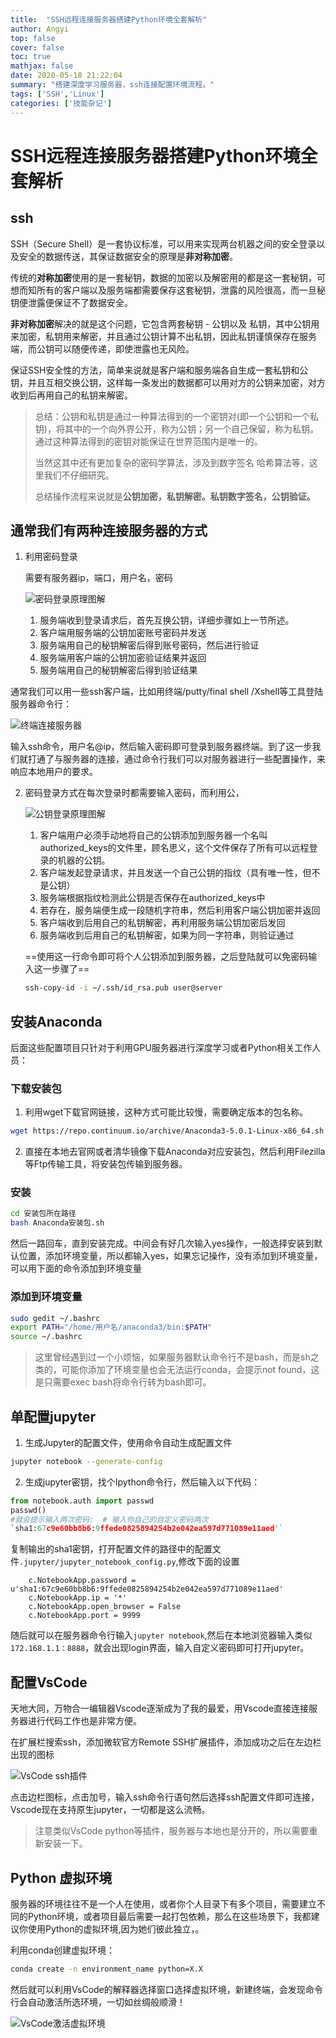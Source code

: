 ```yaml
---
title:  "SSH远程连接服务器搭建Python环境全套解析"
author: Angyi
top: false
cover: false
toc: true
mathjax: false
date: 2020-05-18 21:22:04
summary: "搭建深度学习服务器，ssh连接配置环境流程。"
tags: ['SSH','Linux']
categories: ['技能杂记']
---
```

# SSH远程连接服务器搭建Python环境全套解析

##  ssh

SSH（Secure Shell）是一套协议标准，可以用来实现两台机器之间的安全登录以及安全的数据传送，其保证数据安全的原理是**非对称加密**。

传统的**对称加密**使用的是一套秘钥，数据的加密以及解密用的都是这一套秘钥，可想而知所有的客户端以及服务端都需要保存这套秘钥，泄露的风险很高，而一旦秘钥便泄露便保证不了数据安全。

**非对称加密**解决的就是这个问题，它包含两套秘钥 - 公钥以及 私钥，其中公钥用来加密，私钥用来解密，并且通过公钥计算不出私钥，因此私钥谨慎保存在服务端，而公钥可以随便传递，即使泄露也无风险。

保证SSH安全性的方法，简单来说就是客户端和服务端各自生成一套私钥和公钥，并且互相交换公钥，这样每一条发出的数据都可以用对方的公钥来加密，对方收到后再用自己的私钥来解密。

> 总结：公钥和私钥是通过一种算法得到的一个密钥对(即一个公钥和一个私钥)，将其中的一个向外界公开，称为公钥；另一个自己保留，称为私钥。通过这种算法得到的密钥对能保证在世界范围内是唯一的。
>
> 当然这其中还有更加复杂的密码学算法，涉及到数字签名 哈希算法等，这里我们不仔细研究。
>
> 总结操作流程来说就是**公钥加密，私钥解密。私钥数字签名，公钥验证。**

## 通常我们有两种**连接服务器**的方式

1. 利用密码登录

   需要有服务器ip，端口，用户名，密码

   ![密码登录原理图解](http://5b0988e595225.cdn.sohucs.com/images/20180927/4ae74ee9e7ee4b9c905e60c95dd1aa02.jpeg)

   1. 服务端收到登录请求后，首先互换公钥，详细步骤如上一节所述。
   2. 客户端用服务端的公钥加密账号密码并发送
   3. 服务端用自己的秘钥解密后得到账号密码，然后进行验证
   4. 服务端用客户端的公钥加密验证结果并返回
   5. 服务端用自己的秘钥解密后得到验证结果

通常我们可以用一些ssh客户端，比如用终端/putty/final shell /Xshell等工具登陆服务器命令行：

![终端连接服务器](https://cdn.jsdelivr.net/gh/Flionay/pic_bed@master/Upic/202005/截屏2020-05-12%20下午6.46.13.png)

输入ssh命令，用户名@ip，然后输入密码即可登录到服务器终端。到了这一步我们就打通了与服务器的连接，通过命令行我们可以对服务器进行一些配置操作，来响应本地用户的要求。

2. 密码登录方式在每次登录时都需要输入密码，而利用公，

   ![公钥登录原理图解](http://5b0988e595225.cdn.sohucs.com/images/20180927/6eac3973857947a68da9d0d28abdd446.jpeg)

   1. 客户端用户必须手动地将自己的公钥添加到服务器一个名叫authorized_keys的文件里，顾名思义，这个文件保存了所有可以远程登录的机器的公钥。
   2. 客户端发起登录请求，并且发送一个自己公钥的指纹（具有唯一性，但不是公钥）
   3. 服务端根据指纹检测此公钥是否保存在authorized_keys中
   4. 若存在，服务端便生成一段随机字符串，然后利用客户端公钥加密并返回
   5. 客户端收到后用自己的私钥解密，再利用服务端公钥加密后发回
   6. 服务端收到后用自己的私钥解密，如果为同一字符串，则验证通过

   ==使用这一行命令即可将个人公钥添加到服务器，之后登陆就可以免密码输入这一步骤了==

   ```bash
   ssh-copy-id -i ~/.ssh/id_rsa.pub user@server
   ```

   

## 安装Anaconda

后面这些配置项目只针对于利用GPU服务器进行深度学习或者Python相关工作人员：

### 下载安装包

1. 利用wget下载官网链接，这种方式可能比较慢，需要确定版本的包名称。

```bash
wget https://repo.continuum.io/archive/Anaconda3-5.0.1-Linux-x86_64.sh
```

2. 直接在本地去官网或者清华镜像下载Anaconda对应安装包，然后利用Filezilla等Ftp传输工具，将安装包传输到服务器。

### 安装

```bash
cd 安装包所在路径
bash Anaconda安装包.sh
```



然后一路回车，直到安装完成。中间会有好几次输入yes操作，一般选择安装到默认位置，添加环境变量，所以都输入yes，如果忘记操作，没有添加到环境变量，可以用下面的命令添加到环境变量

### 添加到环境变量

```bash
sudo gedit ~/.bashrc
export PATH="/home/用户名/anaconda3/bin:$PATH"
source ~/.bashrc
```

> 这里曾经遇到过一个小烦恼，如果服务器默认命令行不是bash，而是sh之类的，可能你添加了环境变量也会无法运行conda，会提示not found，这是只需要exec bash将命令行转为bash即可。

## 单配置jupyter

1. 生成Jupyter的配置文件，使用命令自动生成配置文件
```bash    
jupyter notebook --generate-config
```
2. 生成jupyter密钥，找个Ipython命令行，然后输入以下代码：
```python
from notebook.auth import passwd
passwd()
#就会提示输入两次密码:  # 输入你自己的自定义密码两次
`sha1:67c9e60bb8b6:9ffede0825894254b2e042ea597d771089e11aed'`
```
复制输出的sha1密钥，打开配置文件的路径中的配置文件`.jupyter/jupyter_notebook_config.py`,修改下面的设置

```vim
    c.NotebookApp.password = u'sha1:67c9e60bb8b6:9ffede0825894254b2e042ea597d771089e11aed'
    c.NotebookApp.ip = '*'
    c.NotebookApp.open_browser = False
    c.NotebookApp.port = 9999
```

随后就可以在服务器命令行输入`jupyter notebook`,然后在本地浏览器输入类似`172.168.1.1：8888`，就会出现login界面，输入自定义密码即可打开jupyter。

## 配置VsCode

天地大同，万物合一编辑器Vscode逐渐成为了我的最爱，用Vscode直接连接服务器进行代码工作也是非常方便。 

在扩展栏搜索ssh，添加微软官方Remote SSH扩展插件，添加成功之后在左边栏出现的图标

![VsCode ssh插件](https://cdn.jsdelivr.net/gh/Flionay/pic_bed@master/Upic/202005/image-20200518154333814.png)

点击边栏图标，点击加号，输入ssh命令行语句然后选择ssh配置文件即可连接，Vscode现在支持原生jupyter，一切都是这么流畅。

> 注意类似VsCode python等插件，服务器与本地也是分开的，所以需要重新安装一下。

## Python 虚拟环境

服务器的环境往往不是一个人在使用，或者你个人目录下有多个项目，需要建立不同的Python环境，或者项目最后需要一起打包依赖，那么在这些场景下，我都建议你使用Python的虚拟环境,因为她们彼此独立，。

利用conda创建虚拟环境：

```bash
conda create -n environment_name python=X.X
```

然后就可以利用VsCode的解释器选择窗口选择虚拟环境，新建终端，会发现命令行会自动激活所选环境，一切如丝绸般顺滑！

![VsCode激活虚拟环境](https://cdn.jsdelivr.net/gh/Flionay/pic_bed@master/Upic/202005/WI46Ym.png)



